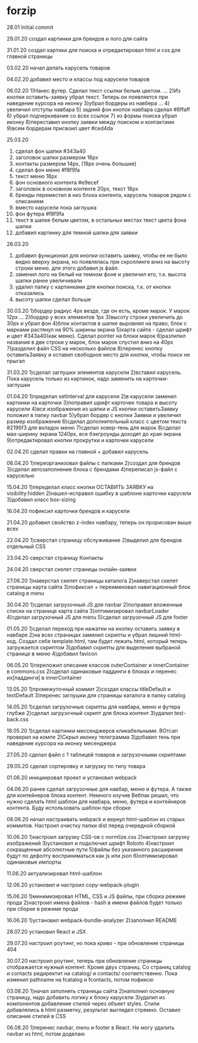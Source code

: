 # forzip

28.01 
Initial commit

29.01.20
создал картинки для брендов и лого для сайта

31.01.20
создал картики для поиска и отредактировал html и css для главной страницы

03.02.20
начал делать карусель товаров

04.02.20
добавил место и классы под карусели товаров

06.02.20
1)Нанес футер. Сделал текст ссылки белым цветом. …
2)Из кнопки оставить-заявку убрал текст. Теперь он появляется при наведение курсора на иконку
3)убрал бордеры из навбера …
4) увеличил отступы навбара
5) задний фон кнопок навбара сделал #8ffaff
6) убрал подчеркивание со всех ссылок
7) из формы поиска убрал иконку
8)переставил кнопку заявки между поиском и контактами
9)всем бордерам присвоил цвет #ced4da

25.03.20
1) сделал фон шапки #343a40 
2) заголовок шапки размером 16px
3) контакты размером 14px, (18px очень большие)
4) сделал фон меню #f8f9fa
5) текст меню 18px
6) фон основного контента #e9ecef
7) заголовок в основном контенте 20px, текст 16px
8) бренды переместил в низ блока контента, карусель товаров рядом с описанием
9) вместо карусели пока заглушка
10) фон футера #f8f9fa
11) текст в шапке белым цветом, в остальных местах текст цвета фона шапки
12) добавил картинку для темной шапки для заявки
 
26.03.20
1) добавил функционал для кнопки оставить заявку, чтобы ее не было видно вверху экрана, но появлялась при скроллинге вниз на высоту строки меню. для этого добавил js файл.
2) заменил лого на белый на темном фоне и увеличил его, т.к. высота шапки ранее увеличивали
3) удалил папку с картинками для кнопки поиска, т.к. от кнопки отказались
4) высоту шапки сделал больше

30.03.20
1)бордер радиус 4px везде, где он есть, кроме марок. У марок 12px …
2)бордер у всех элементов 1px
3)высоту строки увеличить до 30px и убрал фон
4)блок контактов в шапке выровнял на право, блок с марками растянул на 90% ширины экрана
5)карта сайта - сделал шрифт и цвет #343a40(как меню). Сделал pointer на блоки марок 
6)разлипил названия в две строки у марок, блок марок спустил вниз на 40px
7)разделил файл CSS на несколько файлов
8)перенес кнопку оставитьЗаявку и оставил свободное место для кнопки, чтобы поиск не прыгал

31.03.20
1)сделал заглушки элементов карусели
2)вставил карусель. Пока карусель только из картинок, надо заменить на карточки-заглушки

01.04.20
1)приделал setInterval для карусели
2)в карусели заменил картинки на карточки
3)поправил шрифт карточек товара и высоту карусели
4)все изображения из шапки и JS кнопки оставитьЗаявку положил в папку navbar
5)убрал бордер с кнопки Заявки и увеличил размер изображения
6)сделал дополнительный класс с цветом текста #2196f3 для вкладок меню
7)cделал ховер-тень для марок
8)сделал мах-ширину экрана 1240рх, все бэкгроунды доходят до края экрана
9)отредактировал кнопки прокрутки и карточки карусели

02.04.20
сделал правки на главной + добавил карусель

06.04.20
1)переорганизовал файлы с папками 
2)создал <tempate> для брендов
3)сделал автозаполнение блока с брендами
4)переписал js-файл с каруселью

15.04.20
1)переделал класс кнопки ОСТАВИТЬ ЗАЯВКУ на visibility:hidden
2)нашел-исправил ошибку в шаблоне карточки карусели
3)добавил класс box-sizing

16.04.20
пофиксил карточки брендов и карусели

21.04.20
добавил свойство z-index навбару, теперь он прорисован выше всех

22.04.20
1)сверстал страницу обслуживание
2)выделил для брендов отдельный CSS

23.04.20
сверстал страницу Контакты

24.04.20
сверстал скелет страницы онлайн-заявки

27.06.20
1)наверстал скелет страницы каталога
2)наверстал скелет страницы карта сайта
3)пофиксил + переименовал навигационный блок catalog в menu
 
30.04.20
1)сделал загрузочный JS для navbar
2)поправил вложенные списки на странице карта сайта
3)оптимизировал navbarLoader
4)сделал загрузочный JS для menu
5)сделал загрузочный JS для footer

01.05.20
1)сделал переход при нажатии на кнопку оставить заявку в навбаре
2)на всех страницах заменил скрипты и убрал лишний html-код. Создал себе template.html, там будет лежать html, который теперь загружается скриптом
3)добавил скрипты для выделения выбраной странице в меню
4)добавил favicon

06.05.20
1)переложил описания классов outerContainer и innerContainer в commons.css
2)сделал одинаковые паддинги в блоках и перенес их[паддинги] в innerContainer

13.05.20
1)промежуточный коммит
2)создал классы titleDefault и textDefault
3)перенес заглушки для страницы каталога в папку catalog

14.05.20
1)сделал загрузочные скрипты для навбара, меню и футера глубже
2)сделал загрузочный скрипт для блока контент
3)удалил test-back.css

18.05.20
1)сделал картинки мессенджеров кликабельными. ВОтсап проверил на компе
2)Скрыл иконку телеграмма
3)добавил тень при наведение курсора на иконку месенджера

27.05.20
сделал файл с 1 таблицей товаров и загрузочными скриптами

29.05.20
сделал сортировку и загрузку по типу товара

01.06.20
инициировал проект и установил webpack

04.06.20 ранее сделал загрузочные для навбар, меню и футера. А также для контейнеров блока контент. Немного изучив Вебпак решил, что нужно сделать html шаблон для навбара, меню, футера и контейнеров контента. Буду использовать шаблон при сборке

08.06.20 
начал настраивать webpack и вернул html-шаблон из старых коммитов. Настроил очистку папки dist перед очередной сборкой

10.06.20 
1)настроил загрузку CSS-ов с normlize.css
2)настроил загрузку изображений
3)установил и подключил шрифт Roboto
4)настроил сокращенные абсолютные пути
5)файлы без указанного расширения будут по дефолту восприниматься как js или json
6)оптимизировал одинаковые импорты

11.06.20
актуализировал html-шаблон

12.06.20
установил и настроил copy-webpack-plugin

15.06.20
1)минимизировал HTML, CSS и JS файлы, при сборка режиме прода
2)настроил имена файлов - hash в имени файлов будет только при сборке в режиме прода

16.06.20
1)установил webpack-bundle-analyzer
2)заполнил README

28.07.20
установил React и JSX

29.07.20
настроил роутинг, но пока криво - при обновление страницы 404

30.07.20
настроил роутинг, теперь при обновление страницы отображается нужный контент. Кроме двух страниц. Со страниц catalog и contacts редиректит на catalog/ и contacts/ соответственно. Пока изменил pathname на fcatalog и fcontacts, потом пофиксю

03.08.20
1)начал заполнять страницы сайта
2)наполнил основную страницу, надо добавить логику к блоку карусели
3)удалил из компонентов добавление стилей через объект styles. Стили добавлялись в html разметку, результат выглядел стремно. Оставил описание стилей в CSS

06.08.20
1)перенес navbar, menu и footer в React. Не могу удалить navbar из html, потом доделаю